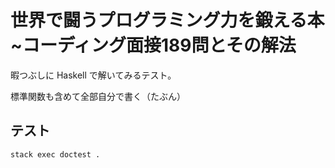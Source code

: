 # 世界で闘うプログラミング力を鍛える本 ~コーディング面接189問とその解法

暇つぶしに Haskell で解いてみるテスト。

標準関数も含めて全部自分で書く（たぶん）

## テスト

```console
stack exec doctest .
```
